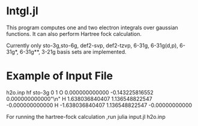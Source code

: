 # Intgl.jl
This program computes one and two electron integrals over gaussian functions. It can also perform Hartree fock calculation.

Currently only sto-3g,sto-6g, def2-svp, def2-tzvp, 6-31g, 6-31g(d,p), 6-31g*, 6-31g**, 3-21g basis sets are implemented.
# Example of Input File
h2o.inp
hf sto-3g
0 1
O 0.000000000000 -0.143225816552 0.000000000000"\n"
H 1.638036840407 1.136548822547 -0.000000000000
H -1.638036840407 1.136548822547 -0.00000000000

For running the hartree-fock calculation ,run julia input.jl h2o.inp 
